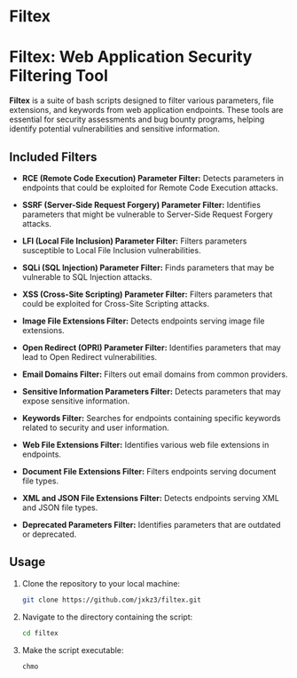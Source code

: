 # Filtex

# Filtex: Web Application Security Filtering Tool

**Filtex** is a suite of bash scripts designed to filter various parameters, file extensions, and keywords from web application endpoints. These tools are essential for security assessments and bug bounty programs, helping identify potential vulnerabilities and sensitive information.

## Included Filters

- **RCE (Remote Code Execution) Parameter Filter:** Detects parameters in endpoints that could be exploited for Remote Code Execution attacks.

- **SSRF (Server-Side Request Forgery) Parameter Filter:** Identifies parameters that might be vulnerable to Server-Side Request Forgery attacks.

- **LFI (Local File Inclusion) Parameter Filter:** Filters parameters susceptible to Local File Inclusion vulnerabilities.

- **SQLi (SQL Injection) Parameter Filter:** Finds parameters that may be vulnerable to SQL Injection attacks.

- **XSS (Cross-Site Scripting) Parameter Filter:** Filters parameters that could be exploited for Cross-Site Scripting attacks.

- **Image File Extensions Filter:** Detects endpoints serving image file extensions.

- **Open Redirect (OPRI) Parameter Filter:** Identifies parameters that may lead to Open Redirect vulnerabilities.

- **Email Domains Filter:** Filters out email domains from common providers.

- **Sensitive Information Parameters Filter:** Detects parameters that may expose sensitive information.

- **Keywords Filter:** Searches for endpoints containing specific keywords related to security and user information.

- **Web File Extensions Filter:** Identifies various web file extensions in endpoints.

- **Document File Extensions Filter:** Filters endpoints serving document file types.

- **XML and JSON File Extensions Filter:** Detects endpoints serving XML and JSON file types.

- **Deprecated Parameters Filter:** Identifies parameters that are outdated or deprecated.

## Usage

1. Clone the repository to your local machine:
    ```bash
    git clone https://github.com/jxkz3/filtex.git
    ```

2. Navigate to the directory containing the script:
    ```bash
    cd filtex
    ```

3. Make the script executable:
    ```bash
    chmo
